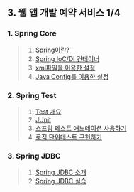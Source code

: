 ## 3. 웹 앱 개발 예약 서비스 1/4
### 1. Spring Core
> 1. [Spring이란?](https://github.com/LAH1203/Study_JavaSpring/blob/main/lah1203/3.%20%EC%9B%B9%20%EC%95%B1%20%EA%B0%9C%EB%B0%9C%20%EC%98%88%EC%95%BD%20%EC%84%9C%EB%B9%84%EC%8A%A4%20-%201/1-1.md)
> 2. [Spring IoC/DI 컨테이너](https://github.com/LAH1203/Study_JavaSpring/blob/main/lah1203/3.%20%EC%9B%B9%20%EC%95%B1%20%EA%B0%9C%EB%B0%9C%20%EC%98%88%EC%95%BD%20%EC%84%9C%EB%B9%84%EC%8A%A4%20-%201/1-2.md)
> 3. [xml파일을 이용한 설정](https://github.com/LAH1203/Study_JavaSpring/blob/main/lah1203/3.%20%EC%9B%B9%20%EC%95%B1%20%EA%B0%9C%EB%B0%9C%20%EC%98%88%EC%95%BD%20%EC%84%9C%EB%B9%84%EC%8A%A4%20-%201/1-3.md)
> 4. [Java Config를 이용한 설정](https://github.com/LAH1203/Study_JavaSpring/blob/main/lah1203/3.%20%EC%9B%B9%20%EC%95%B1%20%EA%B0%9C%EB%B0%9C%20%EC%98%88%EC%95%BD%20%EC%84%9C%EB%B9%84%EC%8A%A4%20-%201/1-4.md)
### 2. Spring Test
> 1. [Test 개요](https://github.com/LAH1203/Study_JavaSpring/blob/main/lah1203/3.%20%EC%9B%B9%20%EC%95%B1%20%EA%B0%9C%EB%B0%9C%20%EC%98%88%EC%95%BD%20%EC%84%9C%EB%B9%84%EC%8A%A4%20-%201/2-1.md)
> 2. [JUnit](https://github.com/LAH1203/Study_JavaSpring/blob/main/lah1203/3.%20%EC%9B%B9%20%EC%95%B1%20%EA%B0%9C%EB%B0%9C%20%EC%98%88%EC%95%BD%20%EC%84%9C%EB%B9%84%EC%8A%A4%20-%201/2-2.md)
> 3. [스프링 테스트 애노테이션 사용하기](https://github.com/LAH1203/Study_JavaSpring/blob/main/lah1203/3.%20%EC%9B%B9%20%EC%95%B1%20%EA%B0%9C%EB%B0%9C%20%EC%98%88%EC%95%BD%20%EC%84%9C%EB%B9%84%EC%8A%A4%20-%201/2-3.md)
> 4. [로직 단위테스트 구현하기](https://github.com/LAH1203/Study_JavaSpring/blob/main/lah1203/3.%20%EC%9B%B9%20%EC%95%B1%20%EA%B0%9C%EB%B0%9C%20%EC%98%88%EC%95%BD%20%EC%84%9C%EB%B9%84%EC%8A%A4%20-%201/2-4.md)
### 3. Spring JDBC
> 1. [Spring JDBC 소개](https://github.com/LAH1203/Study_JavaSpring/blob/main/lah1203/3.%20%EC%9B%B9%20%EC%95%B1%20%EA%B0%9C%EB%B0%9C%20%EC%98%88%EC%95%BD%20%EC%84%9C%EB%B9%84%EC%8A%A4%20-%201/3-1.md)
> 2. [Spring JDBC 실습](https://github.com/LAH1203/Study_JavaSpring/blob/main/lah1203/3.%20%EC%9B%B9%20%EC%95%B1%20%EA%B0%9C%EB%B0%9C%20%EC%98%88%EC%95%BD%20%EC%84%9C%EB%B9%84%EC%8A%A4%20-%201/3-2.md)
